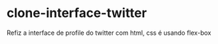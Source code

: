 # clone-interface-twitter
Refiz a interface de profile do twitter com html, css é usando flex-box 


